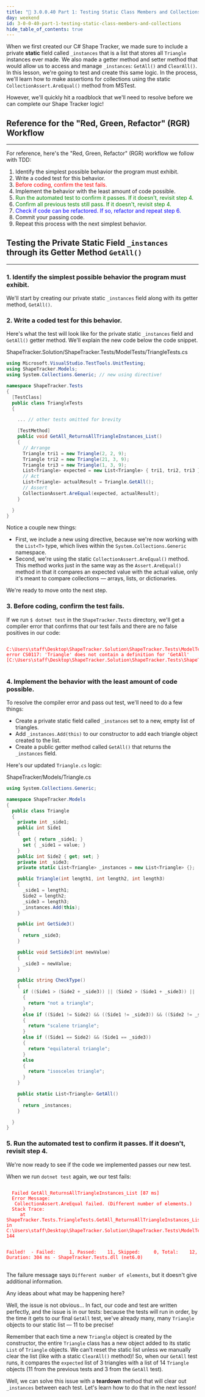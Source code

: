 ```yaml
---
title: "📓 3.0.0.40 Part 1: Testing Static Class Members and Collections"
day: weekend
id: 3-0-0-40-part-1-testing-static-class-members-and-collections
hide_table_of_contents: true
---
```


When we first created our C# Shape Tracker, we made sure to include a private **static** field called `_instances` that is a list that stores all `Triangle` instances ever made. We also made a getter method and setter method that would allow us to access and manage `_instances`: `GetAll()` and `ClearAll()`. In this lesson, we're going to test and create this same logic. In the process, we'll learn how to make assertions for collections using the static `CollectionAssert.AreEqual()` method from MSTest.

However, we'll quickly hit a roadblock that we'll need to resolve before we can complete our Shape Tracker logic! 

## Reference for the "Red, Green, Refactor" (RGR) Workflow
---

For reference, here's the "Red, Green, Refactor" (RGR) workflow we follow with TDD:

1.  Identify the simplest possible behavior the program must exhibit.
2.  Write a coded test for this behavior.
3.  <font color="red">Before coding, confirm the test fails.</font>
4.  Implement the behavior with the least amount of code possible.
5.  <font color="green">Run the automated test to confirm it passes. If it doesn't, revisit step 4.</font>
6.  <font color="green">Confirm all previous tests still pass. If it doesn't, revisit step 4.</font>
7.  <font color="blue">Check if code can be refactored. If so, refactor and repeat step 6.</font>
8.  Commit your passing code.
9.  Repeat this process with the next simplest behavior.

## Testing the Private Static Field `_instances` through its Getter Method `GetAll()`
---

### 1.  Identify the simplest possible behavior the program must exhibit.

We'll start by creating our private static `_instances` field along with its getter method, `GetAll()`. 

### 2.  Write a coded test for this behavior.

Here's what the test will look like for the private static `_instances` field and `GetAll()` getter method. We'll explain the new code below the code snippet.

<div class="filename">ShapeTracker.Solution/ShapeTracker.Tests/ModelTests/TriangleTests.cs</div>

```csharp
using Microsoft.VisualStudio.TestTools.UnitTesting;
using ShapeTracker.Models;
using System.Collections.Generic; // new using directive!

namespace ShapeTracker.Tests
{
  [TestClass]
  public class TriangleTests
  {

    ... // other tests omitted for brevity

    [TestMethod]
    public void GetAll_ReturnsAllTriangleInstances_List()
    {
      // Arrange
      Triangle tri1 = new Triangle(2, 2, 9);
      Triangle tri2 = new Triangle(21, 3, 9);
      Triangle tri3 = new Triangle(1, 3, 9);
      List<Triangle> expected = new List<Triangle> { tri1, tri2, tri3 };
      // Act
      List<Triangle> actualResult = Triangle.GetAll();
      // Assert
      CollectionAssert.AreEqual(expected, actualResult);
    }

  }
}
```

Notice a couple new things:

* First, we include a new using directive, because we're now working with the `List<T>` type, which lives within the `System.Collections.Generic` namespace.
* Second, we're using the static `CollectionAssert.AreEqual()` method. This method works just in the same way as the `Assert.AreEqual()` method in that it compares an expected value with the actual value, only it's meant to compare collections — arrays, lists, or dictionaries. 

We're ready to move onto the next step.

### 3. Before coding, confirm the test fails.

If we run `$ dotnet test` in the `ShapeTracker.Tests` directory, we'll get a compiler error that confirms that our test fails and there are no false positives in our code:

<pre>
<code style="color:red">
C:\Users\staff\Desktop\ShapeTracker.Solution\ShapeTracker.Tests\ModelTests\TriangleTests.cs(142,46): error CS0117: 'Triangle' does not contain a definition for 'GetAll' [C:\Users\staff\Desktop\ShapeTracker.Solution\ShapeTracker.Tests\ShapeTracker.Tests.csproj]
</code>
</pre>

### 4. Implement the behavior with the least amount of code possible.

To resolve the compiler error and pass out test, we'll need to do a few things:

* Create a private static field called `_instances` set to a new, empty list of triangles.
* Add `_instances.Add(this)` to our constructor to add each triangle object created to the list.
* Create a public getter method called `GetAll()` that returns the `_instances` field.

Here's our updated `Triangle.cs` logic:

<div class="filename">ShapeTracker/Models/Triangle.cs</div>

```csharp
using System.Collections.Generic;

namespace ShapeTracker.Models
{
  public class Triangle
  {
    private int _side1;
    public int Side1
    {
      get { return _side1; }
      set { _side1 = value; }
    }
    public int Side2 { get; set; }
    private int _side3;
    private static List<Triangle> _instances = new List<Triangle> {};

    public Triangle(int length1, int length2, int length3)
    {
      _side1 = length1;
      Side2 = length2;
      _side3 = length3;
      _instances.Add(this);
    }

    public int GetSide3()
    {
      return _side3;
    }

    public void SetSide3(int newValue)
    {
      _side3 = newValue;
    }

    public string CheckType()
    {
      if ((Side1 > (Side2 + _side3)) || (Side2 > (Side1 + _side3)) || (_side3 > (Side1 + Side2)))
      {
        return "not a triangle";
      } 
      else if ((Side1 != Side2) && ((Side1 != _side3)) && ((Side2 != _side3))) 
      {
        return "scalene triangle";
      }  
      else if ((Side1 == Side2) && (Side1 == _side3)) 
      {
        return "equilateral triangle";
      } 
      else 
      {
        return "isosceles triangle";
      }
    }

    public static List<Triangle> GetAll()
    {
      return _instances;
    }

  }
}
```

### 5. Run the automated test to confirm it passes. If it doesn't, revisit step 4.

We're now ready to see if the code we implemented passes our new test.

When we run `dotnet test` again, we our test fails:

<pre>
<code style="color:red">
  Failed GetAll_ReturnsAllTriangleInstances_List [87 ms]
  Error Message:
   CollectionAssert.AreEqual failed. (Different number of elements.)
  Stack Trace:
     at ShapeTracker.Tests.TriangleTests.GetAll_ReturnsAllTriangleInstances_List() in C:\Users\staff\Desktop\ShapeTracker.Solution\ShapeTracker.Tests\ModelTests\TriangleTests.cs:line 144


Failed!  - Failed:     1, Passed:    11, Skipped:     0, Total:    12, Duration: 304 ms - ShapeTracker.Tests.dll (net6.0)
</code>
</pre>

The failure message says `Different number of elements`, but it doesn't give additional information. 

Any ideas about what may be happening here?

Well, the issue is not obvious... In fact, our code and test are written perfectly, and the issue is in our tests: because the tests will run in order, by the time it gets to our final `GetAll` test, we've already many, many `Triangle` objects to our static list — 11 to be precise! 

Remember that each time a new `Triangle` object is created by the constructor, the entire `Triangle` class has a new object added to its static `List` of `Triangle` objects. We can't reset the static list unless we manually clear the list (like with a static `ClearAll()` method)! So, when our `GetAll` test runs, it compares the `expected` list of 3 triangles with a list of 14 `Triangle` objects (11 from the previous tests and 3 from the `GetAll` test). 

Well, we can solve this issue with a **teardown** method that will clear out `_instances` between each test. Let's learn how to do that in the next lesson! 

